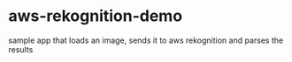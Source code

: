 # aws-rekognition-demo
sample app that loads an image, sends it to aws rekognition and parses the results

